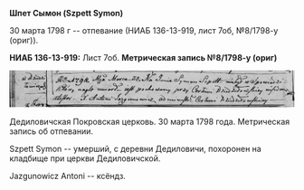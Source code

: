 **Шпет Сымон (Szpett Symon)**

30 марта 1798 г -- отпевание (НИАБ 136-13-919, лист 7об, №8/1798-у
(ориг)).

**НИАБ 136-13-919:** Лист 7об. **Метрическая запись №8/1798-у (ориг)**

![](./media/dcfc2cd478a9c4388ec15187c55b00bf22d2f4e2.png)

Дедиловичская Покровская церковь. 30 марта 1798 года. Метрическая запись
об отпевании.

Szpett Symon -- умерший, с деревни Дедиловичи, похоронен на кладбище при
церкви Дедиловичской.

Jazgunowicz Antoni -- ксёндз.
